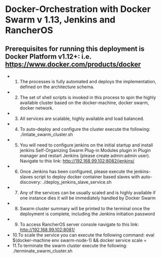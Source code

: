 # Docker-Orchestration with Docker Swarm v 1.13, Jenkins and RancherOS
Prerequisites for running this deployment is Docker Platform v1.12+: i.e. https://www.docker.com/products/docker
----------------------------------------------------------------------------------------------------------------
- 1. The processes is fully automated and deploys the implementation, defined on the architecture schema.
- 2. The set of shell scripts is invoked in this process to spin the highly available cluster based on the docker-machine, docker swarm, docker network.
- 3. All services are scalable, highly available and load balanced.
- 4. To auto-deploy and configure the cluster execute the following: ./intiate_swarm_cluster.sh
- 5. You will need to configure jenkins on the initial startup and install jenkins Self-Organizing Swarm Plug-in Modules plugin in Plugin manager and restart Jenkins (please create admin:admin user). Navigate to this link: http://192.168.99.102:8082/jenkins/
- 6. Once Jenkins has been configured, please execute the jenkins-slaves script to deploy docker container based slaves with auto-discovery: ./deploy_jenkins_slave_service.sh
- 7. Any of the services can be usually scaled and is highly available if one instance dies it will be immediately handled by Docker Swarm
- 8. Swarm cluster summary will be printed to the terminal once the deployment is complete, including the Jenkins initiation password
- 9. To access RancherOS server console navigate to this link: http://192.168.99.102:8081/
- 10.To scale the service you can execute the following command: eval $(docker-machine env swarm-node-1) && docker service scale <service name>=<number of instances> 
- 11.To terminate the swarm cluster execute the following: ./terminate_swarm_cluster.sh
